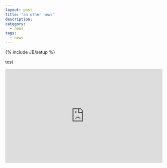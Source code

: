 ```yaml
---
layout: post
title: "an other news"
description:
category: 
  - news
tags: 
  - news
---
```

{% include JB/setup %}

test

<div class="embed-media-block">
  <iframe width='500' height='300' frameBorder='0' src='http://a.tiles.mapbox.com/v3/bishbashbosh.map-hs0p13ed.html#14/51.53790219193829/-0.11344671249390922'></iframe>
</div>



